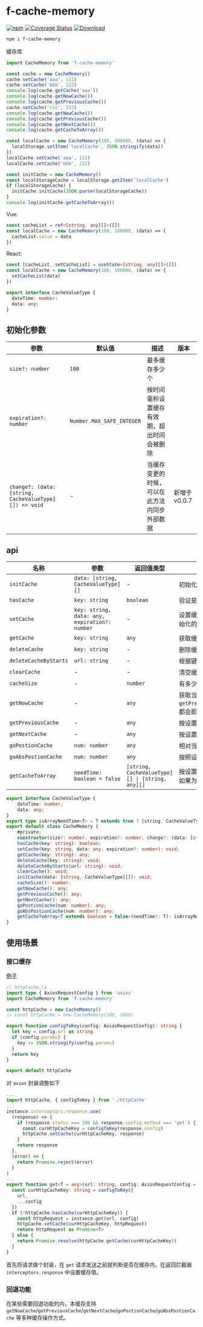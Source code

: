 # f-cache-memory

[![npm](https://img.shields.io/npm/v/f-cache-memory)](https://www.npmjs.com/package/f-cache-memory) [![Coverage Status](https://coveralls.io/repos/github/fxss5201/f-cache-memory/badge.svg?branch=main)](https://coveralls.io/github/fxss5201/f-cache-memory?branch=main) [![Download](https://img.shields.io/npm/dm/f-cache-memory)](https://www.npmjs.com/package/f-cache-memory)

```sh
npm i f-cache-memory
```

缓存库

```ts
import CacheMemory from 'f-cache-memory'

const cache = new CacheMemory()
cache.setCache('aaa', 111)
cache.setCache('bbb', 222)
console.log(cache.getCache('aaa'))
console.log(cache.getNowCache())
console.log(cache.getPreviousCache())
cache.setCache('ccc', 333)
console.log(cache.getNowCache())
console.log(cache.getPreviousCache())
console.log(cache.getNextCache())
console.log(cache.getCacheToArray())

const localCache = new CacheMemory(100, 100000, (data) => {
  localStorage.setItem('localCache', JSON.stringify(data))
})
localCache.setCache('aaa', 111)
localCache.setCache('bbb', 222)

const initCache = new CacheMemory()
const localStorageCache = localStorage.getItem('localCache')
if (localStorageCache) {
  initCache.initCache(JSON.parse(localStorageCache))
}
console.log(initCache.getCacheToArray())
```

Vue:

```ts
const cacheList = ref<[string, any][]>([])
const localCache = new CacheMemory(100, 100000, (data) => {
  cacheList.value = data
})
```

React:

```ts
const [cacheList, setCacheList] = useState<[string, any][]>([])
const localCache = new CacheMemory(100, 100000, (data) => {
  setCacheList(data)
})
```

```ts
export interface CacheValueType {
  dateTime: number;
  data: any;
}
```

## 初始化参数

|参数|默认值|描述|版本|
|------|----|------|------|
| `size?: number` | `100` | 最多缓存多少个 ||
| `expiration?: number` | `Number.MAX_SAFE_INTEGER` | 按时间毫秒设置缓存有效期，超出时间会被删除 ||
| `change?: (data: [string, CacheValueType][]) => void` | - | 当缓存变更的时候，可以在此方法内同步外部数据 | 新增于 v0.0.7 |

## api

|名称|参数|返回值类型|描述|版本|
|----|----|----|----|------|
| `initCache` | `data: [string, CacheValueType][]` | - | 初始化缓存数据 | 新增于 v0.0.7 |
| `hasCache` | `key: string` | `boolean` | 验证是否在缓存中 ||
| `setCache` | `key: string, data: any, expiration?: number` | - | 设置缓存，`expiration` 以毫秒为单位设置缓存有效期，优先级高于初始化的 `expiration` 参数，未设置时默认为 初始化的 `expiration` | `expiration` 新增于 v0.0.3 |
| `getCache` | `key: string` | `any` | 获取缓存 ||
| `deleteCache` | `key: string` | - | 删除缓存 ||
| `deleteCacheByStarts` | `url: string` | - | 根据键值的前缀删除缓存 ||
| `clearCache` | - | - | 清空缓存 ||
| `cacheSize` | - | `number` | 有多少个缓存 ||
| `getNowCache` | - | `any` | 获取当前缓存，默认为最后一个，`getPreviousCache`/`getNextCache`/`goPostionCache`/`goAbsPostionCache`都会影响当前缓存的值 ||
| `getPreviousCache` | - | `any` | 按设置顺序前一个缓存 ||
| `getNextCache` | - | `any` | 按设置顺序后一个缓存 ||
| `goPostionCache` | `num: number` | `any` | 相对当前缓存获取缓存，1为后一个，-1为前一个 ||
| `goAbsPostionCache` | `num: number` | `any` | 按照设置顺序获取第 `num` 个缓存 ||
| `getCacheToArray` | `needTime: boolean = false` | `[string, CacheValueType][] \| [string, any][]` | 按设置顺序转换为数组，如果参数为 `false`，则直接返回设置的数据，如果为 `true`，则会返回 `{ dateTime: 过期时间, data: 设置数据 }` | `dateTime` 参数新增于 v0.0.7 |

``` ts
export interface CacheValueType {
    dateTime: number;
    data: any;
}
export type isArrayNeedTime<T> = T extends true ? [string, CacheValueType][] : [string, any][];
export default class CacheMemory {
    #private;
    constructor(size?: number, expiration?: number, change?: (data: [string, CacheValueType][]) => void);
    hasCache(key: string): boolean;
    setCache(key: string, data: any, expiration?: number): void;
    getCache(key: string): any;
    deleteCache(key: string): void;
    deleteCacheByStarts(url: string): void;
    clearCache(): void;
    initCache(data: [string, CacheValueType][]): void;
    cacheSize(): number;
    getNowCache(): any;
    getPreviousCache(): any;
    getNextCache(): any;
    goPostionCache(num: number): any;
    goAbsPostionCache(num: number): any;
    getCacheToArray<T extends boolean = false>(needTime?: T): isArrayNeedTime<T>;
}
```

## 使用场景

### 接口缓存

[例子](https://github.com/fxss5201/vue-components/blob/main/src/service/httpCache.ts#L2)

```ts
// httpCache.ts
import type { AxiosRequestConfig } from 'axios'
import CacheMemory from 'f-cache-memory'

const httpCache = new CacheMemory()
// const httpCache = new CacheMemory(100, 1000)

export function configToKey(config: AxiosRequestConfig): string {
  let key = config.url as string
  if (config.params) {
    key += JSON.stringify(config.params)
  }
  return key
}

export default httpCache
```

对 `axios` 封装调整如下

```ts
...
import httpCache, { configToKey } from './httpCache'
...
instance.interceptors.response.use(
  (response) => {
    if (response.status === 200 && response.config.method === 'get') {
      const curHttpCacheKey = configToKey(response.config)
      httpCache.setCache(curHttpCacheKey, response)
    }
    return response
  },
  (error) => {
    return Promise.reject(error)
  }
)
...
export function get<T = any>(url: string, config: AxiosRequestConfig = {}): Promise<T> {
  const curHttpCacheKey: string = configToKey({
    url,
    ...config
  })
  if (!httpCache.hasCache(curHttpCacheKey)) {
    const httpRequest = instance.get(url, config)
    httpCache.setCache(curHttpCacheKey, httpRequest)
    return httpRequest as Promise<T>
  } else {
    return Promise.resolve(httpCache.getCache(curHttpCacheKey))
  }
}
```

首先将请求做个封装，在 `get` 请求发送之前就判断是否在缓存内，在返回拦截器 `interceptors.response` 中设置缓存值。

### 回退功能

在某些需要回退功能的内，本缓存支持 `getNowCache`/`getPreviousCache`/`getNextCache`/`goPostionCache`/`goAbsPostionCache` 等多种缓存操作方式。
